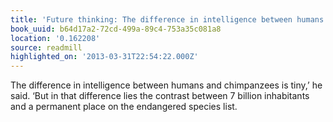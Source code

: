 ```yaml
---
title: 'Future thinking: The difference in intelligence between humans and chimpanzee…'
book_uuid: b64d17a2-72cd-499a-89c4-753a35c081a8
location: '0.162208'
source: readmill
highlighted_on: '2013-03-31T22:54:22.000Z'
---
```


The difference in intelligence between humans and chimpanzees is tiny,’ he said. ‘But in that difference lies the contrast between 7 billion inhabitants and a permanent place on the endangered species list.